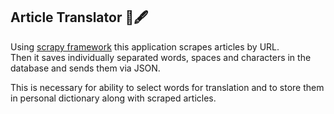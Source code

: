 
<h2>Article Translator 📰🖋</h2>
Using <a href="https://scrapy.org/">scrapy framework</a> this application scrapes articles by URL.<br/>
Then it saves individually separated words, spaces and characters in the database and sends them via JSON.</p>
This is necessary for ability to select words for translation and to store them in personal dictionary along with scraped articles.

